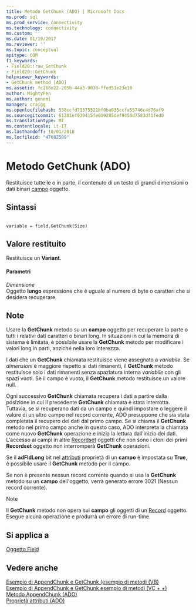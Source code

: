 ```yaml
---
title: Metodo GetChunk (ADO) | Microsoft Docs
ms.prod: sql
ms.prod_service: connectivity
ms.technology: connectivity
ms.custom: ''
ms.date: 01/19/2017
ms.reviewer: ''
ms.topic: conceptual
apitype: COM
f1_keywords:
- Field20::raw_GetChunk
- Field20::GetChunk
helpviewer_keywords:
- GetChunk method [ADO]
ms.assetid: fc268e22-205b-44a3-9038-ffed51e23e10
author: MightyPen
ms.author: genemi
manager: craigg
ms.openlocfilehash: 538ccfd71375521bf0ba035ccfa55746c4d76af9
ms.sourcegitcommit: 61381ef939415fe019285def9450d7583df1fed0
ms.translationtype: MT
ms.contentlocale: it-IT
ms.lasthandoff: 10/01/2018
ms.locfileid: "47602509"
---
```

# <a name="getchunk-method-ado"></a>Metodo GetChunk (ADO)
Restituisce tutte le o in parte, il contenuto di un testo di grandi dimensioni o dati binari [campo](../../../ado/reference/ado-api/field-object.md) oggetto.  
  
## <a name="syntax"></a>Sintassi  
  
```  
  
variable = field.GetChunk(Size)  
```  
  
## <a name="return-value"></a>Valore restituito  
 Restituisce un **Variant**.  
  
#### <a name="parameters"></a>Parametri  
 *Dimensione*  
 Oggetto **lungo** espressione che è uguale al numero di byte o caratteri che si desidera recuperare.  
  
## <a name="remarks"></a>Note  
 Usare la **GetChunk** metodo su un **campo** oggetto per recuperare la parte o tutti i relativi dati caratteri o binari long. In situazioni in cui la memoria di sistema è limitata, è possibile usare la **GetChunk** metodo per modificare i valori long in parti, anziché nella loro interezza.  
  
 I dati che un **GetChunk** chiamata restituisce viene assegnato a *variabile*. Se *dimensioni* è maggiore rispetto ai dati rimanenti, il **GetChunk** metodo restituisce solo i dati rimanenti senza spaziatura interna *variabile* con gli spazi vuoti. Se il campo è vuoto, il **GetChunk** metodo restituisce un valore null.  
  
 Ogni successivo **GetChunk** chiamata recupera i dati a partire dalla posizione in cui il precedente **GetChunk** chiamata è stata interrotta. Tuttavia, se si recuperano dati da un campo e quindi impostare o leggere il valore di un altro campo nel record corrente, ADO presuppone che sia stata completata il recupero dei dati dal primo campo. Se si chiama il **GetChunk** metodo nel primo campo anche in questo caso, ADO interpreta la chiamata come nuovo **GetChunk** operazione e inizia la lettura dall'inizio dei dati. L'accesso ai campi in altre [Recordset](../../../ado/reference/ado-api/recordset-object-ado.md) oggetti che non sono i cloni dei primi **Recordset** oggetto non interromperà **GetChunk** operazioni.  
  
 Se il **adFldLong** bit nel [attributi](../../../ado/reference/ado-api/attributes-property-ado.md) proprietà di un **campo** è impostata su **True**, è possibile usare il **GetChunk**  metodo per il campo.  
  
 Se non è presente nessun record corrente quando si usa la **GetChunk** metodo su un **campo** dell'oggetto, verrà generato errore 3021 (Nessun record corrente).  
  
> [!NOTE]
>  Il **GetChunk** metodo non opera sui **campo** gli oggetti di un [Record](../../../ado/reference/ado-api/record-object-ado.md) oggetto. Esegue alcuna operazione e produrrà un errore di run-time.  
  
## <a name="applies-to"></a>Si applica a  
 [Oggetto Field](../../../ado/reference/ado-api/field-object.md)  
  
## <a name="see-also"></a>Vedere anche  
 [Esempio di AppendChunk e GetChunk (esempio di metodi (VB)](../../../ado/reference/ado-api/appendchunk-and-getchunk-methods-example-vb.md)   
 [Esempio di AppendChunk e GetChunk esempio di metodi (VC + +)](../../../ado/reference/ado-api/appendchunk-and-getchunk-methods-example-vc.md)   
 [Metodo AppendChunk (ADO)](../../../ado/reference/ado-api/appendchunk-method-ado.md)   
 [Proprietà attributi (ADO)](../../../ado/reference/ado-api/attributes-property-ado.md)

